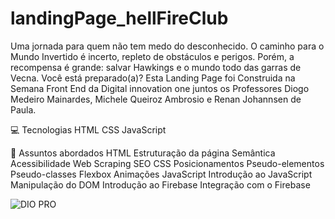 # landingPage_hellFireClub

Uma jornada para quem não tem medo do desconhecido. O caminho para o Mundo Invertido é incerto, repleto de obstáculos e perigos. Porém, a recompensa é grande: salvar Hawkings e o mundo todo das garras de Vecna. Você está preparado(a)?
Esta Landing Page foi Construida na Semana Front End da Digital innovation one juntos os Professores Diogo Medeiro Mainardes, Michele Queiroz Ambrosio e Renan Johannsen de Paula.

💻 Tecnologias
HTML
CSS
JavaScript

💬 Assuntos abordados
HTML
Estruturação da página
Semântica
Acessibilidade
Web Scraping
SEO
CSS
Posicionamentos
Pseudo-elementos
Pseudo-classes
Flexbox
Animações
JavaScript
Introdução ao JavaScript
Manipulação do DOM
Introdução ao Firebase
Integração com o Firebase

![DIO PRO](https://user-images.githubusercontent.com/97200642/188999164-3ceb734f-222f-439c-a71c-9796686d755f.jpg)
